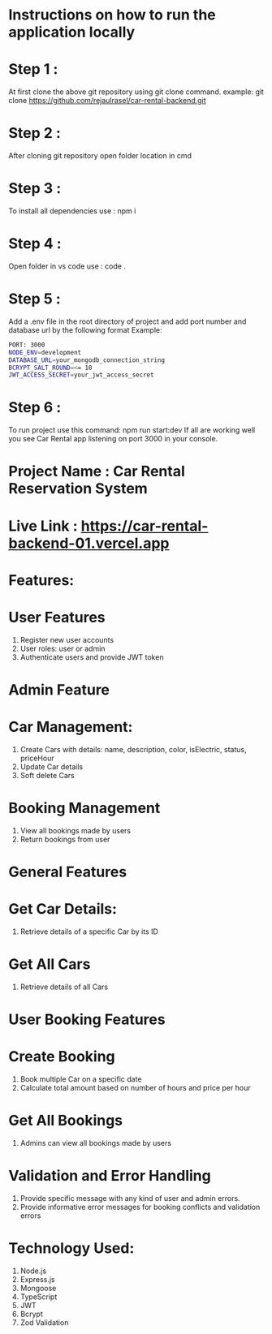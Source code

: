 # Instructions on how to run the application locally

# Step 1 :

At first clone the above git repository using git clone command.
example: git clone https://github.com/rejaulrasel/car-rental-backend.git

# Step 2 :

After cloning git repository open folder location in cmd

# Step 3 :

To install all dependencies use : npm i

# Step 4 :

Open folder in vs code use : code .

# Step 5 :

Add a .env file in the root directory of project and add port number and database url by the following format
Example:

```bash
PORT: 3000
NODE_ENV=development
DATABASE_URL=your_mongodb_connection_string
BCRYPT_SALT_ROUND=<= 10
JWT_ACCESS_SECRET=your_jwt_access_secret
```

# Step 6 :

To run project use this command: npm run start:dev
If all are working well you see Car Rental app listening on port 3000 in your console.

# Project Name : Car Rental Reservation System

# Live Link : https://car-rental-backend-01.vercel.app

# Features:

# User Features

1. Register new user accounts
2. User roles: user or admin
3. Authenticate users and provide JWT token

# Admin Feature

# Car Management:

1. Create Cars with details: name, description, color, isElectric, status, priceHour
2. Update Car details
3. Soft delete Cars

# Booking Management

1. View all bookings made by users
2. Return bookings from user

# General Features

# Get Car Details:

1. Retrieve details of a specific Car by its ID

# Get All Cars

1. Retrieve details of all Cars

# User Booking Features

# Create Booking

1. Book multiple Car on a specific date
2. Calculate total amount based on number of hours and price per hour

# Get All Bookings

1. Admins can view all bookings made by users

# Validation and Error Handling

1. Provide specific message with any kind of user and admin errors.
2. Provide informative error messages for booking conflicts and validation errors

# Technology Used:

1. Node.js
2. Express.js
3. Mongoose
4. TypeScript
5. JWT
6. Bcrypt
7. Zod Validation

